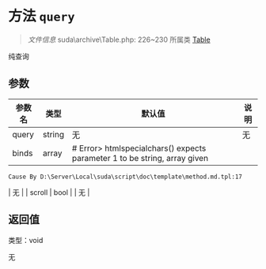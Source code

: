 # 方法 `query`

> *文件信息* suda\archive\Table.php: 226~230
> 所属类 [Table](../Table.md)


纯查询


## 参数


| 参数名 | 类型 | 默认值 | 说明 |
|--------|-----|-------|-------|
| query |  string | 无 | 无 |
| binds |  array | # Error> htmlspecialchars() expects parameter 1 to be string, array given
	Cause By D:\Server\Local\suda\script\doc\template\method.md.tpl:17
 | 无 |
| scroll |  bool |  | 无 |



## 返回值

类型：void

无

